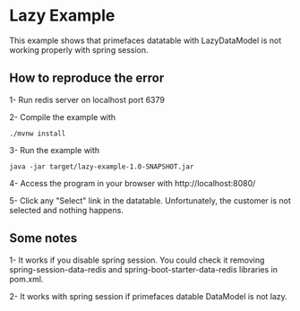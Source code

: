 Lazy Example
=====

This example shows that primefaces datatable with LazyDataModel is not working properly with spring session.

## How to reproduce the error

1- Run redis server on localhost port 6379

2- Compile the example with 
```Shell
./mvnw install
```

3- Run the example with
```Shell
java -jar target/lazy-example-1.0-SNAPSHOT.jar
```

4- Access the program in your browser with http://localhost:8080/

5- Click any "Select" link in the datatable. Unfortunately, the customer is not selected and nothing happens.

## Some notes

1- It works if you disable spring session. You could check it removing spring-session-data-redis and spring-boot-starter-data-redis libraries in pom.xml.

2- It works with spring session if primefaces datable DataModel is not lazy.

